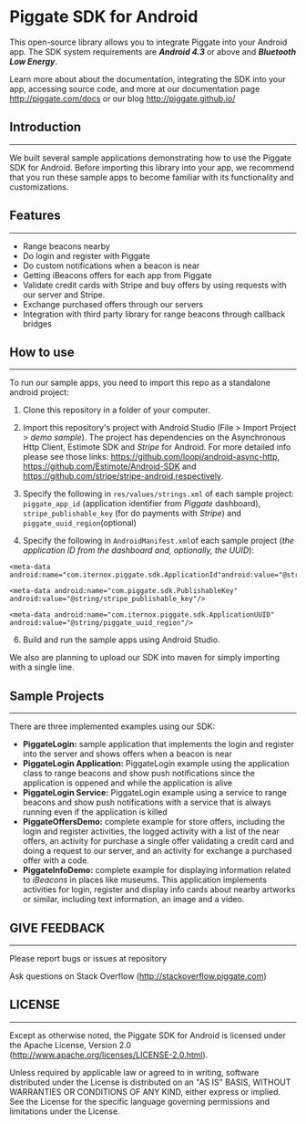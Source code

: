 Piggate SDK for Android
========================

This open-source library allows you to integrate Piggate into your Android app. The SDK system requirements are ***Android 4.3*** or above and ***Bluetooth Low Energy***.

Learn more about about the documentation, integrating the SDK into your app, accessing source code, and more at our documentation page http://piggate.com/docs or our blog http://piggate.github.io/

## Introduction
------------

We built several sample applications demonstrating how to use the Piggate SDK for Android. Before importing this library into your app, we recommend that you run these sample apps to become familiar with its functionality and customizations.

## Features
--------
- Range beacons nearby
- Do login and register with Piggate
- Do custom notifications when a beacon is near
- Getting iBeacons offers for each app from Piggate
- Validate credit cards with Stripe and buy offers by using requests with our server and Stripe.
- Exchange purchased offers through our servers
- Integration with third party library for range beacons through callback bridges

## How to use
-----------

To run our sample apps, you need to import this repo as a standalone android project:

1. Clone this repository in a folder of your computer.

2. Import this repository's project with Android Studio (File > Import Project > *demo sample*). The project has dependencies on the Asynchronous Http Client, Estimote SDK and *Stripe* for Android. For more detailed info please see those links: https://github.com/loopj/android-async-http, https://github.com/Estimote/Android-SDK and https://github.com/stripe/stripe-android,respectively.

3. Specify the following in `res/values/strings.xml` of each sample project:
`piggate_app_id` (application identifier from *Piggate* dashboard), `stripe_publishable_key` (for do payments with *Stripe*) and `piggate_uuid_region`(optional)

4. Specify the following in `AndroidManifest.xml`of each sample project (*the application ID from the dashboard and, optionally, the UUID*):
 ```
 <meta-data android:name="com.iternox.piggate.sdk.ApplicationId"android:value="@string/piggate_app_id"/>

 <meta-data android:name="com.piggate.sdk.PublishableKey" android:value="@string/stripe_publishable_key"/>
 
 <meta-data android:name="com.iternox.piggate.sdk.ApplicationUUID" android:value="@string/piggate_uuid_region"/>
 ```
 
6. Build and run the sample apps using Android Studio.

We also are planning to upload our SDK into maven for simply importing with a single line.

## Sample Projects
---------------

There are three implemented examples using our SDK:

- **PiggateLogin:** sample application that implements the login and register into the server and shows offers when a beacon is near
- **PiggateLogin Application:** PiggateLogin example using the application class to range beacons and show push notifications since the application is oppened and while the application is alive
- **PiggateLogin Service:** PiggateLogin example using a service to range beacons and show push notifications with a service that is always running even if the application is killed
- **PiggateOffersDemo:** complete example for store offers, including the login and register activities, the logged activity with a list of the near offers, an activity for purchase a single offer validating a credit card and doing a request to our server, and an activity for exchange a purchased offer with a code.
-  **PiggateInfoDemo:** complete example for displaying information related to *iBeacons* in places like museums. This application implements activities for login, register and display info cards about nearby artworks or similar, including text information, an image and a video.

## GIVE FEEDBACK
-------------
Please report bugs or issues at repository

Ask questions on Stack Overflow (http://stackoverflow.piggate.com)


## LICENSE
-------

Except as otherwise noted, the Piggate SDK for Android is licensed under the Apache License, Version 2.0 (http://www.apache.org/licenses/LICENSE-2.0.html).

Unless required by applicable law or agreed to in writing, software distributed under the License is distributed on an "AS IS" BASIS, WITHOUT WARRANTIES OR CONDITIONS OF ANY KIND, either express or implied.  See the License for the specific language governing permissions and limitations under the License.
